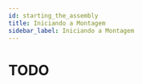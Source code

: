 ```yaml
---
id: starting_the_assembly
title: Iniciando a Montagem
sidebar_label: Iniciando a Montagem
---
```


# TODO